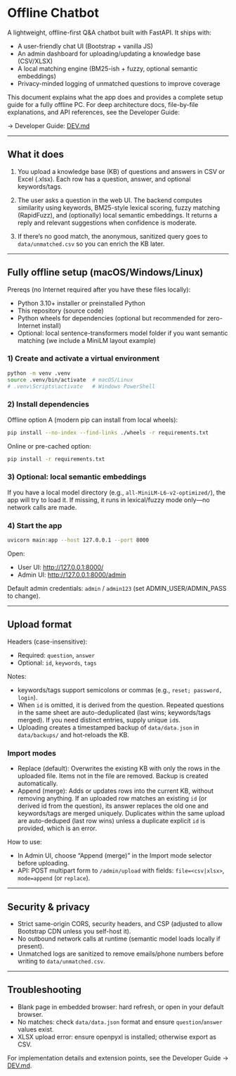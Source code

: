 # Offline Chatbot

A lightweight, offline-first Q&A chatbot built with FastAPI. It ships with:

- A user-friendly chat UI (Bootstrap + vanilla JS)
- An admin dashboard for uploading/updating a knowledge base (CSV/XLSX)
- A local matching engine (BM25-ish + fuzzy, optional semantic embeddings)
- Privacy-minded logging of unmatched questions to improve coverage

This document explains what the app does and provides a complete setup guide for a fully offline PC. For deep architecture docs, file-by-file explanations, and API references, see the Developer Guide:

→ Developer Guide: [DEV.md](./DEV.md)

---

## What it does

1) You upload a knowledge base (KB) of questions and answers in CSV or Excel (.xlsx). Each row has a question, answer, and optional keywords/tags.

2) The user asks a question in the web UI. The backend computes similarity using keywords, BM25-style lexical scoring, fuzzy matching (RapidFuzz), and (optionally) local semantic embeddings. It returns a reply and relevant suggestions when confidence is moderate.

3) If there’s no good match, the anonymous, sanitized query goes to `data/unmatched.csv` so you can enrich the KB later.

---

## Fully offline setup (macOS/Windows/Linux)

Prereqs (no Internet required after you have these files locally):
- Python 3.10+ installer or preinstalled Python
- This repository (source code)
- Python wheels for dependencies (optional but recommended for zero-Internet install)
- Optional: local sentence-transformers model folder if you want semantic matching (we include a MiniLM layout example)

### 1) Create and activate a virtual environment

```bash
python -m venv .venv
source .venv/bin/activate  # macOS/Linux
# .venv\Scripts\activate   # Windows PowerShell
```

### 2) Install dependencies

Offline option A (modern pip can install from local wheels):
```bash
pip install --no-index --find-links ./wheels -r requirements.txt
```

Online or pre-cached option:
```bash
pip install -r requirements.txt
```

### 3) Optional: local semantic embeddings

If you have a local model directory (e.g., `all-MiniLM-L6-v2-optimized/`), the app will try to load it. If missing, it runs in lexical/fuzzy mode only—no network calls are made.

### 4) Start the app

```bash
uvicorn main:app --host 127.0.0.1 --port 8000
```

Open:
- User UI: http://127.0.0.1:8000/
- Admin UI: http://127.0.0.1:8000/admin

Default admin credentials: `admin` / `admin123` (set ADMIN_USER/ADMIN_PASS to change).

---

## Upload format

Headers (case-insensitive):
- Required: `question`, `answer`
- Optional: `id`, `keywords`, `tags`

Notes:
- keywords/tags support semicolons or commas (e.g., `reset; password, login`).
- When `id` is omitted, it is derived from the question. Repeated questions in the same sheet are auto-deduplicated (last wins; keywords/tags merged). If you need distinct entries, supply unique `id`s.
- Uploading creates a timestamped backup of `data/data.json` in `data/backups/` and hot-reloads the KB.

### Import modes

- Replace (default): Overwrites the existing KB with only the rows in the uploaded file. Items not in the file are removed. Backup is created automatically.
- Append (merge): Adds or updates rows into the current KB, without removing anything. If an uploaded row matches an existing `id` (or derived id from the question), its answer replaces the old one and keywords/tags are merged uniquely. Duplicates within the same upload are auto-deduped (last row wins) unless a duplicate explicit `id` is provided, which is an error.

How to use:
- In Admin UI, choose “Append (merge)” in the Import mode selector before uploading.
- API: POST multipart form to `/admin/upload` with fields: `file=<csv|xlsx>`, `mode=append` (or `replace`).

---

## Security & privacy

- Strict same-origin CORS, security headers, and CSP (adjusted to allow Bootstrap CDN unless you self-host it).
- No outbound network calls at runtime (semantic model loads locally if present).
- Unmatched logs are sanitized to remove emails/phone numbers before writing to `data/unmatched.csv`.

---

## Troubleshooting

- Blank page in embedded browser: hard refresh, or open in your default browser.
- No matches: check `data/data.json` format and ensure `question`/`answer` values exist.
- XLSX upload error: ensure openpyxl is installed; otherwise export as CSV.

For implementation details and extension points, see the Developer Guide → [DEV.md](./DEV.md).
